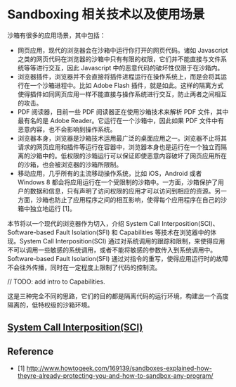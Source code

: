 # Sandboxing 相关技术以及使用场景

沙箱有很多的应用场景，其中包括：

* 网页应用，现代的浏览器会在沙箱中运行你打开的网页代码。诸如 Javascript 之类的网页代码在浏览器的沙箱中只有有限的权限，它们并不能直接与文件系统等等进行交互，因此 Javascript 中的恶意代码的破坏性仅限于在沙箱内。
* 浏览器插件，浏览器并不会直接将插件进程运行在操作系统上，而是会将其运行在一个沙箱进程中。比如 Adobe Flash 插件，就是如此。这样的隔离方式使得插件如同网页应用一样不能直接与操作系统进行交互，防止两者之间相互的攻击。
* PDF 阅读器，目前一些 PDF 阅读器正在使用沙箱技术来解析 PDF 文件，其中最有名的是 Adobe Reader。它运行在一个沙箱中，因此如果 PDF 文件中有恶意内容，也不会影响到操作系统。
* 浏览器本身，浏览器是沙箱技术运用最广泛的桌面应用之一。浏览器不止将其请求的网页应用和插件等运行在容器中，浏览器本身也是运行在一个独立而隔离的沙箱中的。低权限的沙箱运行可以保证即使恶意内容破坏了网页应用所在的沙箱，也会被浏览器的沙箱所限制。
* 移动应用，几乎所有的主流移动操作系统，比如 iOS，Android 或者 Windows 8 都会将应用运行在一个受限制的沙箱中。一方面，沙箱保护了用户的数据和信息，只有声明了访问权限的应用才可以访问到相应的资源。另一方面，沙箱也防止了应用程序之间的相互影响，使得每个应用程序在自己的沙箱中独立地运行 [1]。

本节将以一个现代的浏览器作为切入，介绍 System Call Interposition(SCI)、Software-based Fault Isolation(SFI) 和 Capabilities 等技术在浏览器中的体现。System Call Interposition(SCI) 通过对系统调用的跟踪和限制，来使得应用不可以调用一些敏感的系统调用，或者不能将敏感的参数传入到系统调用中。Software-based Fault Isolation(SFI) 通过对指令的重写，使得应用运行时的故障不会往外传播，同时在一定程度上限制了代码的控制流。

// TODO: add intro to Capabilities.

这是三种完全不同的思路，它们的目的都是隔离代码的运行环境，构建出一个高度隔离的，低特权级的沙箱环境。

## [System Call Interposition(SCI)](./sci.md)

## Reference

* [1] http://www.howtogeek.com/169139/sandboxes-explained-how-theyre-already-protecting-you-and-how-to-sandbox-any-program/